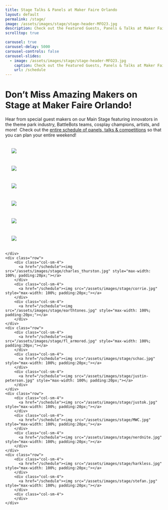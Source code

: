 ```yaml
---
title: Stage Talks & Panels at Maker Faire Orlando
layout: default
permalink: /stage/
image: /assets/images/stage/stage-header-MFO23.jpg
description: Check out the Featured Guests, Panels & Talks at Maker Faire Orlando!
scrolltop: true

carousel: true
carousel-delay: 5000
carousel-controls: false
carousel-slides:
  - image: /assets/images/stage/stage-header-MFO23.jpg
    caption: Check out the Featured Guests, Panels & Talks at Maker Faire Orlando!
    url: /schedule
---
```


# Don’t Miss Amazing Makers on Stage at Maker Faire Orlando!

Hear from special guest makers on our Main Stage featuring innovators in the theme park industry, BattleBots teams, cosplay champions, artists, and more!  Check out the [entire schedule of panels, talks & competitions](/schedule) so that you can plan your entire weekend!


<div class="container" style="width=100%">
    <div class="row">
        <div class="col-sm-4">
          <a href="/schedule"><img src="/assets/images/stage/allison.jpg" style="max-width: 100%; padding:20px;"></a>
        </div>
        <div class="col-sm-4">
          <a href="/schedule"><img src="/assets/images/stage/atmaker.jpg" style="max-width: 100%; padding:20px;"></a>
        </div>
        <div class="col-sm-4">
          <a href="/schedule"><img src="/assets/images/stage/battlebots.jpg" style="max-width: 100%; padding:20px;"></a>
        </div>
    </div>
    <div class="row">
        <div class="col-sm-4">
          <a href="/schedule"><img src="/assets/images/stage/butler.jpg" style="max-width: 100%; padding:20px;"></a>
        </div>
        <div class="col-sm-4">
          <a href="/schedule"><img src="/assets/images/stage/miga.jpg" style="max-width: 100%; padding:20px;"></a>
        </div>
        <div class="col-sm-4">
          <a href="/schedule"><img src="/assets/images/stage/caleb.jpg" style="max-width: 100%; padding:20px;"></a>
        </div>

    </div>
    <div class="row">
        <div class="col-sm-4">
          <a href="/schedule"><img src="/assets/images/stage/charles_thurston.jpg" style="max-width: 100%; padding:20px;"></a>
        </div>
        <div class="col-sm-4">
          <a href="/schedule"><img src="/assets/images/stage/corrie.jpg" style="max-width: 100%; padding:20px;"></a>
        </div>
        <div class="col-sm-4">
          <a href="/schedule"><img src="/assets/images/stage/earthtones.jpg" style="max-width: 100%; padding:20px;"></a>
        </div>
    </div>
    <div class="row">
        <div class="col-sm-4">
          <a href="/schedule"><img src="/assets/images/stage/fl_armored.jpg" style="max-width: 100%; padding:20px;"></a>
        </div>
        <div class="col-sm-4">
          <a href="/schedule"><img src="/assets/images/stage/schac.jpg" style="max-width: 100%; padding:20px;"></a>
        </div>
        <div class="col-sm-4">
          <a href="/schedule"><img src="/assets/images/stage/justin-peterson.jpg" style="max-width: 100%; padding:20px;"></a>
        </div>
    </div>
    <div class="row">
        <div class="col-sm-4">
          <a href="/schedule"><img src="/assets/images/stage/justok.jpg" style="max-width: 100%; padding:20px;"></a>
        </div>
        <div class="col-sm-4">
          <a href="/schedule"><img src="/assets/images/stage/MWC.jpg" style="max-width: 100%; padding:20px;"></a>
        </div>
        <div class="col-sm-4">
          <a href="/schedule"><img src="/assets/images/stage/nerdnite.jpg" style="max-width: 100%; padding:20px;"></a>
        </div>
    </div>
    <div class="row">
        <div class="col-sm-4">
          <a href="/schedule"><img src="/assets/images/stage/harkless.jpg" style="max-width: 100%; padding:20px;"></a>
        </div>
        <div class="col-sm-4">
          <a href="/schedule"><img src="/assets/images/stage/stefan.jpg" style="max-width: 100%; padding:20px;"></a>
        </div>
        <div class="col-sm-4">
        </div>
    </div>
</div>
